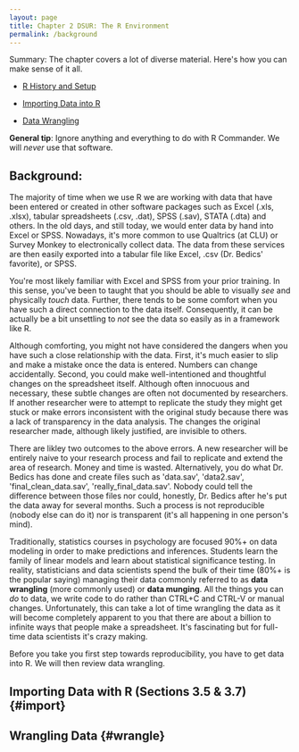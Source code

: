 ```yaml
---
layout: page
title: Chapter 2 DSUR: The R Environment
permalink: /background
---
```


Summary: The chapter covers a lot of diverse material.  Here's how you can make sense of it all.

- [R History and Setup](setup)

- [Importing Data into R](#import)

- [Data Wrangling](#wrangle)


**General tip**: Ignore anything and everything to do with R Commander.  We will *never* use that software.

## Background: 

The majority of time when we use R we are working with data that have been entered or created in other software packages such as Excel (.xls, .xlsx), tabular spreadsheets (.csv, .dat), SPSS (.sav), STATA (.dta) and others.  In the old days, and still today, we would enter data by hand into Excel or SPSS.  Nowadays, it's more common to use Qualtrics (at CLU) or Survey Monkey to electronically collect data.  The data from these services are then easily exported into a tabular file like Excel, .csv (Dr. Bedics' favorite), or SPSS.

You're most likely familiar with Excel and SPSS from your prior training.  In this sense, you've been to taught that you should be able to visually _see_ and physically _touch_ data.  Further, there tends to be some comfort when you have such a direct connection to the data itself.  Consequently, it can be actually be a bit unsettling to _not_ see the data so easily as in a framework like R.

Although comforting, you might not have considered the dangers when you have such a close relationship with the data. First, it's much easier to slip and make a mistake once the data is entered.  Numbers can change accidentally.  Second, you could make well-intentioned and thoughtful changes on the spreadsheet itself.  Although often innocuous and necessary, these subtle changes are often not documented by researchers.  If another researcher were to attempt to replicate the study they might get stuck or make errors inconsistent with the original study because there was a lack of transparency in the data analysis. The changes the original researcher made, although likely justified, are invisible to others.

There are likley two outcomes to the above errors. A new researcher will be entirely naive to your research process and fail to replicate and extend the area of research.  Money and time is wasted.  Alternatively, you do what Dr. Bedics has done and create files such as 'data.sav', 'data2.sav', 'final_clean_data.sav', 'really_final_data.sav'.  Nobody could tell the difference between those files nor could, honestly, Dr. Bedics after he's put the data away for several months. Such a process is not reproducible (nobody else can do it) nor is transparent (it's all happening in one person's mind).

Traditionally, statistics courses in psychology are focused 90%+ on data modeling in order to make predictions and inferences.  Students learn the family of linear models and learn about statistical significance testing.  In reality, statisticians and data scientists spend the bulk of their time (80%+ is the popular saying) managing their data commonly referred to as **data wrangling** (more commonly used) or **data munging**.  All the things you can _do_ to data, we write code to do rather than CTRL+C and CTRL-V or manual changes.  Unfortunately, this can take a lot of time wrangling the data as it will become completely apparent to you that there are about a billion to infinite ways that people make a spreadsheet. It's fascinating but for full-time data scientists it's crazy making. 

Before you take you first step towards reproducibility, you have to get data into R.  We will then review data wrangling.

## Importing Data with R (Sections 3.5 & 3.7) {#import}




## Wrangling Data {#wrangle}
